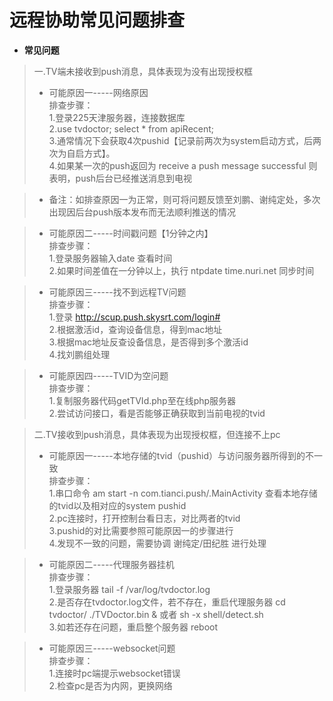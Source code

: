 # 远程协助常见问题排查
- **常见问题**

> 一.TV端未接收到push消息，具体表现为没有出现授权框
> * 可能原因一-----网络原因<br/>
 排查步骤：<br/>
 1.登录225天津服务器，连接数据库<br/>
 2.use tvdoctor;    select * from apiRecent;<br/>
 3.通常情况下会获取4次pushid【记录前两次为system启动方式，后两次为自启方式】。<br/>
 4.如果某一次的push返回为  receive a push message successful   则表明，push后台已经推送消息到电视<br/>

 >* 备注：如排查原因一为正常，则可将问题反馈至刘鹏、谢纯定处，多次出现因后台push版本发布而无法顺利推送的情况<br/>

 > * 可能原因二-----时间戳问题【1分钟之内】<br/>
 排查步骤：<br/>
 1.登录服务器输入date 查看时间 <br/>
 2.如果时间差值在一分钟以上，执行  ntpdate time.nuri.net  同步时间 <br/>

  > * 可能原因三-----找不到远程TV问题<br/>
 排查步骤：<br/>
 1.登录 http://scup.push.skysrt.com/login# <br/>
 2.根据激活id，查询设备信息，得到mac地址 <br/>
 3.根据mac地址反查设备信息，是否得到多个激活id<br/>
 4.找刘鹏组处理<br/>

   > * 可能原因四-----TVID为空问题<br/>
 排查步骤：<br/>
 1.复制服务器代码getTVId.php至在线php服务器<br/>
 2.尝试访问接口，看是否能够正确获取到当前电视的tvid <br/>


 > 二.TV接收到push消息，具体表现为出现授权框，但连接不上pc
 > * 可能原因一-----本地存储的tvid（pushid）与访问服务器所得到的不一致<br/>
 排查步骤：<br/>
 1.串口命令   am start -n com.tianci.push/.MainActivity   查看本地存储的tvid以及相对应的system  pushid <br/>
 2.pc连接时，打开控制台看日志，对比两者的tvid<br/>
 3.pushid的对比需要参照可能原因一的步骤进行<br/>
 4.发现不一致的问题，需要协调 谢纯定/田纪胜 进行处理<br/>

 > * 可能原因二-----代理服务器挂机<br/>
 排查步骤：<br/>
 1.登录服务器 tail -f /var/log/tvdoctor.log <br/>
 2.是否存在tvdoctor.log文件，若不存在，重启代理服务器 cd tvdoctor/      ./TVDoctor.bin &      或者    sh -x shell/detect.sh<br/>
 3.如若还存在问题，重启整个服务器  reboot <br/>

  > * 可能原因三-----websocket问题<br/>
 排查步骤：<br/>
 1.连接时pc端提示websocket错误 <br/>
 2.检查pc是否为内网，更换网络<br/>
 



